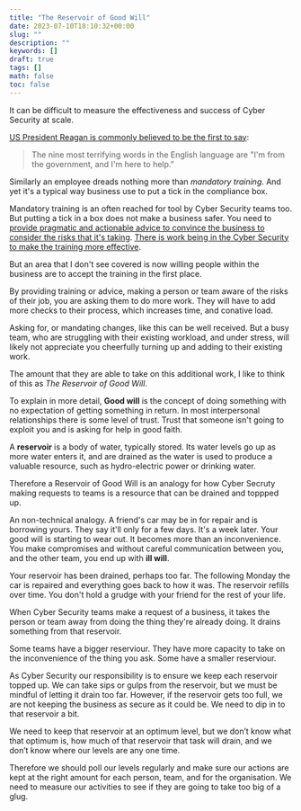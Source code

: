 ```yaml
---
title: "The Reservoir of Good Will"
date: 2023-07-10T18:10:32+00:00
slug: ""
description: ""
keywords: []
draft: true
tags: []
math: false
toc: false
---
```


It can be difficult to measure the effectiveness and success of Cyber Security at scale.

[US President Reagan is commonly believed to be the first to say](https://politics.stackexchange.com/questions/25691/what-did-reagan-mean-when-he-said-the-nine-most-terrifying-words-in-the-englis):

> The nine most terrifying words in the English language are "I'm from the government, and I'm here to help." 

Similarly an employee dreads nothing more than _mandatory training_. And yet it's a typical way business use to put a tick in the compliance box.

Mandatory training is an often reached for tool by Cyber Security teams too. But putting a tick in a box does not make a business safer. You need to [provide pragmatic and actionable advice to convince the business to consider the risks that it's taking](./security-communication.md). [There is work being in the Cyber Security to make the training more effective](./social-marketing.md).

But an area that I don't see covered is now willing people within the business are to accept the training in the first place.

By providing training or advice, making a person or team aware of the risks of their job, you are asking them to do more work. They will have to add more checks to their process, which increases time, and conative load.

Asking for, or mandating changes, like this can be well received. But a busy team, who are struggling with their existing workload, and under stress, will likely not appreciate you cheerfully turning up and adding to their existing work. 

The amount that they are able to take on this additional work, I like to think of this as _The Reservoir of Good Will_.

To explain in more detail, **Good will** is the concept of doing something with no expectation of getting something in return. In most interpersonal relationships there is some level of trust. Trust that someone isn't going to exploit you and is asking for help in good faith.

A **reservoir** is a body of water, typically stored. Its water levels go up as more water enters it, and are drained as the water is used to produce a valuable resource, such as hydro-electric power or drinking water.

Therefore a Reservoir of Good Will is an analogy for how Cyber Secruty making requests to teams is a resource that can be drained and toppped up.

An non-technical analogy. A friend's car may be in for repair and is borrowing yours. They say it'll only for a few days. It's a week later. Your good will is starting to wear out. It becomes more than an inconvenience. You make compromises and without careful communication between you, and the other team, you end up with **ill will**.

Your reservoir has been drained, perhaps too far. The following Monday the car is repaired and everything goes back to how it was. The reservoir refills over time. You don't hold a grudge with your friend for the rest of your life.

When Cyber Security teams make a request of a business, it takes the person or team away from doing the thing they're already doing. It drains something from that reservoir.

Some teams have a bigger reserviour. They have more capacity to take on the inconvenience of the thing you ask. Some have a smaller reserviour.

As Cyber Security our responsibility is to ensure we keep each reservoir topped up. We can take sips or gulps from the reservoir, but we must be mindful of letting it drain too far. However, if the reservoir gets too full, we are not keeping the business as secure as it could be. We need to dip in to that reservoir a bit.

We need to keep that reservoir at an optimum level, but we don’t know what that optimum is, how much of that reservoir that task will drain, and we don’t know where our levels are any one time.

Therefore we should poll our levels regularly and make sure our actions are kept at the right amount for each person, team, and for the organisation. We need to measure our activities to see if they are going to take too big of a glug.
